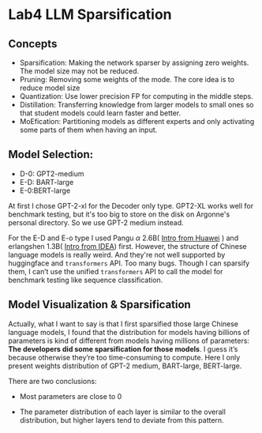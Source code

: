 # Lab4 LLM Sparsification

## Concepts

* Sparsification: Making the network sparser by assigning zero weights. The model size may not be reduced. 
* Pruning: Removing some weights of the mode. The core idea is to reduce model size
* Quantization: Use lower precision FP for computing in the middle steps. 
* Distillation: Transferring knowledge from larger models to small ones so that student models could learn faster and better. 
* MoEfication:  Partitioning models as different experts and only activating some parts of them when having an input. 

## Model Selection:

* D-0: GPT2-medium
* E-D: BART-large
* E-0:BERT-large

At first I chose GPT-2-xl for the Decoder only type. GPT2-XL works well for benchmark testing, but it's too big to store on the disk on Argonne's personal directory. So we use GPT-2 medium instead.

For the E-D and E-o type I used Pangu $\alpha$ 2.6B( [Intro from Huawei](https://www.huaweicloud.com/product/modelarts/pangu.html) ) and erlangshen 1.3B( [Intro from IDEA](https://huggingface.co/IDEA-CCNL/Erlangshen-MegatronBert-1.3B)) first. However, the structure of Chinese language models is really weird.  And they're not well supported by huggingface and `transformers` API. Too many bugs. Though I can sparsify them, I can’t use the unified `transformers` API to call the model for benchmark testing like sequence classification. 

## Model Visualization & Sparsification

Actually, what I want to say is that I first sparsified those large Chinese language models, I found that the distribution for models having billions of parameters is kind of different from models having millions of parameters: **The developers did some sparsification for those models**. I guess it’s because otherwise  they’re too time-consuming to compute. Here I only present weights distribution of GPT-2 medium, BART-large, BERT-large. 

There are two conclusions:

* Most parameters are close to 0

* The parameter distribution of each layer is similar to the overall distribution, but higher layers tend to deviate from this pattern. 

  

